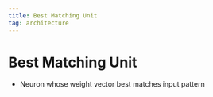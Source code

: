 ```yaml
---
title: Best Matching Unit
tag: architecture
---
```


# Best Matching Unit
- Neuron whose weight vector best matches input pattern


















